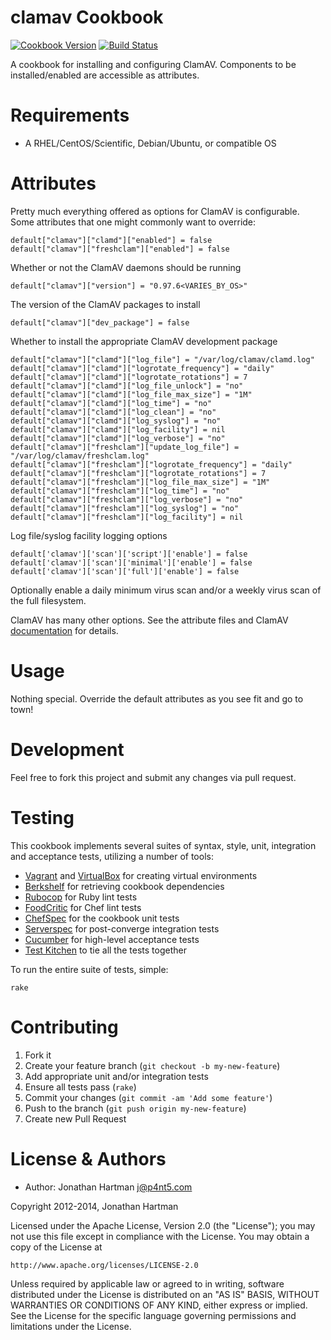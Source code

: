 clamav Cookbook
===============
[![Cookbook Version](http://img.shields.io/cookbook/v/clamav.svg)][cookbook]
[![Build Status](http://img.shields.io/travis/RoboticCheese/clamav-chef.svg)][travis]

[cookbook]: https://community.opscode.com/cookbooks/clamav
[travis]: http://travis-ci.org/RoboticCheese/clamav-chef

A cookbook for installing and configuring ClamAV. Components to be installed/enabled
are accessible as attributes.

Requirements
============
* A RHEL/CentOS/Scientific, Debian/Ubuntu, or compatible OS

Attributes
==========
Pretty much everything offered as options for ClamAV is configurable. Some
attributes that one might commonly want to override:

    default["clamav"]["clamd"]["enabled"] = false
    default["clamav"]["freshclam"]["enabled"] = false

Whether or not the ClamAV daemons should be running

    default["clamav"]["version"] = "0.97.6<VARIES_BY_OS>"

The version of the ClamAV packages to install

    default["clamav"]["dev_package"] = false

Whether to install the appropriate ClamAV development package

    default["clamav"]["clamd"]["log_file"] = "/var/log/clamav/clamd.log"
    default["clamav"]["clamd"]["logrotate_frequency"] = "daily"
    default["clamav"]["clamd"]["logrotate_rotations"] = 7 
    default["clamav"]["clamd"]["log_file_unlock"] = "no"
    default["clamav"]["clamd"]["log_file_max_size"] = "1M"
    default["clamav"]["clamd"]["log_time"] = "no"
    default["clamav"]["clamd"]["log_clean"] = "no"
    default["clamav"]["clamd"]["log_syslog"] = "no"
    default["clamav"]["clamd"]["log_facility"] = nil 
    default["clamav"]["clamd"]["log_verbose"] = "no"
    default["clamav"]["freshclam"]["update_log_file"] = "/var/log/clamav/freshclam.log"
    default["clamav"]["freshclam"]["logrotate_frequency"] = "daily"
    default["clamav"]["freshclam"]["logrotate_rotations"] = 7
    default["clamav"]["freshclam"]["log_file_max_size"] = "1M"
    default["clamav"]["freshclam"]["log_time"] = "no"
    default["clamav"]["freshclam"]["log_verbose"] = "no"
    default["clamav"]["freshclam"]["log_syslog"] = "no"
    default["clamav"]["freshclam"]["log_facility"] = nil 

Log file/syslog facility logging options

    default['clamav']['scan']['script']['enable'] = false
    default['clamav']['scan']['minimal']['enable'] = false
    default['clamav']['scan']['full']['enable'] = false

Optionally enable a daily minimum virus scan and/or a weekly virus scan of the
full filesystem.

ClamAV has many other options. See the attribute files and ClamAV
[documentation](http://www.clamav.net/doc/latest/html/) for details.

Usage
=====
Nothing special. Override the default attributes as you see fit and go to town!

Development
=====
Feel free to fork this project and submit any changes via pull request.

Testing
=====
This cookbook implements several suites of syntax, style, unit, integration and
acceptance tests, utilizing a number of tools:

* [Vagrant](http://vagrantup.com/) and
[VirtualBox](https://www.virtualbox.org/) for creating virtual environments
* [Berkshelf](http://berkshelf.com/) for retrieving cookbook dependencies
* [Rubocop](https://github.com/bbatsov/rubocop) for Ruby lint tests
* [FoodCritic](http://www.foodcritic.io) for Chef lint tests
* [ChefSpec](https://github.com/sethvargo/chefspec) for the cookbook unit tests
* [Serverspec](http://serverspec.org) for post-converge integration tests
* [Cucumber](http://cukes.info/) for high-level acceptance tests
* [Test Kitchen](http://kitchen.ci) to tie all the tests together


To run the entire suite of tests, simple:

    rake

Contributing
============

1. Fork it
2. Create your feature branch (`git checkout -b my-new-feature`)
3. Add appropriate unit and/or integration tests
4. Ensure all tests pass (`rake`)
5. Commit your changes (`git commit -am 'Add some feature'`)
6. Push to the branch (`git push origin my-new-feature`)
7. Create new Pull Request

License & Authors
=================
- Author: Jonathan Hartman <j@p4nt5.com>

Copyright 2012-2014, Jonathan Hartman

Licensed under the Apache License, Version 2.0 (the "License");
you may not use this file except in compliance with the License.
You may obtain a copy of the License at

    http://www.apache.org/licenses/LICENSE-2.0

Unless required by applicable law or agreed to in writing, software
distributed under the License is distributed on an "AS IS" BASIS,
WITHOUT WARRANTIES OR CONDITIONS OF ANY KIND, either express or implied.
See the License for the specific language governing permissions and
limitations under the License.
